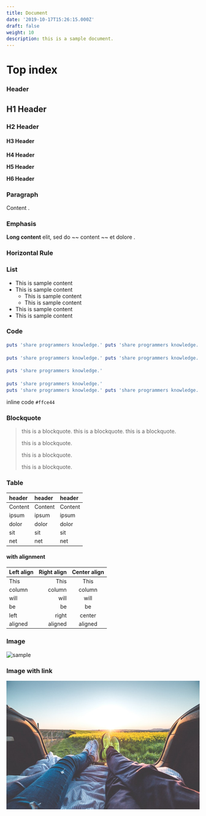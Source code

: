 ```yaml
---
title: Document
date: '2019-10-17T15:26:15.000Z'
draft: false
weight: 10
description: this is a sample document.
---
```


# Top index

### Header

## H1 Header

### H2 Header

#### H3 Header

**H4 Header**

**H5 Header**

**H6 Header**

### Paragraph

Content .

### Emphasis

**Long content** elit, sed do ~~ content ~~ et dolore .

### Horizontal Rule

### List

- This is sample content
- This is sample content
  - This is sample content
  - This is sample content
- This is sample content
- This is sample content

### Code

```ruby
puts 'share programmers knowledge.' puts 'share programmers knowledge.'

puts 'share programmers knowledge.' puts 'share programmers knowledge.'

puts 'share programmers knowledge.'

puts 'share programmers knowledge.'
puts 'share programmers knowledge.' puts 'share programmers knowledge.'
```

inline code `#ffce44`

### Blockquote

> this is a blockquote. this is a blockquote. this is a blockquote.
>
> this is a blockquote.
>
> this is a blockquote.
>
> this is a blockquote.

### Table

| header  | header  | header  |
| :------ | :------ | :------ |
| Content | Content | Content |
| ipsum   | ipsum   | ipsum   |
| dolor   | dolor   | dolor   |
| sit     | sit     | sit     |
| net     | net     | net     |

#### with alignment

| Left align | Right align | Center align |
| :--------- | ----------: | :----------: |
| This       |        This |     This     |
| column     |      column |    column    |
| will       |        will |     will     |
| be         |          be |      be      |
| left       |       right |    center    |
| aligned    |     aligned |   aligned    |

### Image

![sample](../images/pexels-photo-196666.jpeg)

### Image with link

![![2 People Sitting With View of Yellow Flowers during Daytime](../../images/pexels-photo-196666.jpeg)](../../images/pexels-photo-196666.jpeg)
